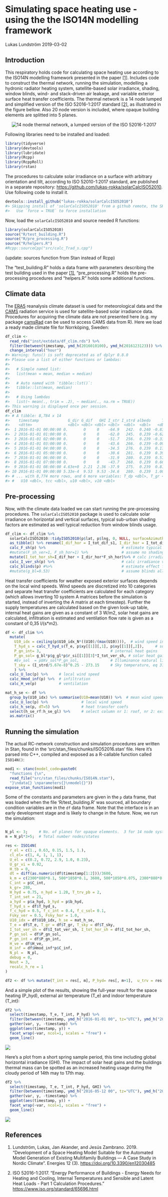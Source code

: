 Simulating space heating use - using the the ISO14N modelling framework
================
Lukas Lundström
2019-03-02

## Introduction

This respiratory holds code for calculating space heating use according
to the ISO14N modelling framework presented in the paper
[\[1\]](https://doi.org/10.3390/en12030485 "Lundström, Lukas, Jan Akander, and Jesús Zambrano. 2019. Development of a Space Heating Model Suitable for the Automated Model Generation of Existing Multifamily Buildings -- A Case Study in Nordic Climate. Energies 12 (3).").
Includes code to construct the thermal network, running the simulation,
modelling a hydronic radiator heating system, satellite-based solar
irradiance, shading, window blinds, wind- and stack-driven air leakage,
and variable exterior surface heat transfer coefficients. The thermal
network is a 14 node lumped and simplified version of the ISO
52016-1:2017 standard
[\[2\]](https://www.iso.org/standard/65696.html "Energy Performance of Buildings -- Energy Needs for Heating and Cooling, Internal Temperatures and Sensible and Latent Heat Loads - Part 1 Calculation Procedures (ISO 52016-1:2017)."),
as illustrated in the figure bellow. Also 20 node version is included,
where opaque building elements are splitted into 5 planes.

<center>

![14 node thermal network, a lumped version of the ISO
52016-1:2017](inst/img/ISO14N.jpg)

</center>

Following libraries need to be installed and loaded:

``` r
library(tidyverse)
library(devtools)
library(lubridate)
library(Rcpp)
library(RcppRoll)
library(rstan)
```

The procedures to calculate solar irradiance on a surface with arbitrary
orientation and tilt, according to ISO 52010-1:2017 standard, are
published in a separate repository:
<https://github.com/lukas-rokka/solarCalcISO52010>. Use following code
to install it.

``` r
devtools::install_github("lukas-rokka/solarCalcISO52010")
#> Skipping install of 'solarCalcISO52010' from a github remote, the SHA1 (26d5a8bb) has not changed since last install.
#>   Use `force = TRUE` to force installation
```

Now, load the `solarCalcISO52010` and source needed R functions:

``` r
library(solarCalcISO52010)
source("R/test_building.R")
source("R/pre_processing.R")
source("R/helpers.R")
#Rcpp::sourceCpp("src/calc_Trad_s.cpp")
```

(update: sources function from Stan instead of Rcpp)

The “test\_building.R” holds a data frame with parameters describing the
test building used in the paper
[\[1\]](https://doi.org/10.3390/en12030485 "Lundström, Lukas, Jan Akander, and Jesús Zambrano. 2019. Development of a Space Heating Model Suitable for the Automated Model Generation of Existing Multifamily Buildings -- A Case Study in Nordic Climate. Energies 12 (3)."),
“pre\_processing.R” holds the pre-processing procedures and “helpers.R”
holds some additional functions.

## Climate data

The
[ERA5](https://cds.climate.copernicus.eu/cdsapp#!/dataset/reanalysis-era5-single-levels)
reanalysis climate dataset is used for meteorological data and the
[CAMS](http://www.soda-pro.com/web-services/radiation/cams-radiation-service)
radiation service is used for satellite-based solar irradiance data.
Procedures for acquiring the climate data are not presented here
(e.g. my package [camsRad](https://github.com/ropensci/camsRad) can be
used to access CAMS data from R). Here we load a ready made climate file
for Norrköping, Sweden:

``` r
df_clim <-
  read_rds("inst/extdata/df_clim.rds") %>%
  filter(between(timestamp, ymd_h(2016010100), ymd_h(2016123123))) %>%
  change_interval("hour")
#> Warning: funs() is soft deprecated as of dplyr 0.8.0
#> Please use a list of either functions or lambdas: 
#> 
#>   # Simple named list: 
#>   list(mean = mean, median = median)
#> 
#>   # Auto named with `tibble::lst()`: 
#>   tibble::lst(mean, median)
#> 
#>   # Using lambdas
#>   list(~ mean(., trim = .2), ~ median(., na.rm = TRUE))
#> This warning is displayed once per session.
df_clim 
#> # A tibble: 8,784 x 14
#>    timestamp             G_dir G_dif   GHI I_str I_strd albedo     T_e
#>    <dttm>                <dbl> <dbl> <dbl> <dbl>  <dbl>  <dbl>   <dbl>
#>  1 2016-01-01 00:00:00 0.       0     0    -64.9   242.  0.240 -0.835 
#>  2 2016-01-01 01:00:00 0.       0     0    -62.0   245.  0.239 -0.626 
#>  3 2016-01-01 02:00:00 0.       0     0    -51.7   256.  0.239 -0.335 
#>  4 2016-01-01 03:00:00 0.       0     0    -43.6   266.  0.239 -0.0937
#>  5 2016-01-01 04:00:00 0.       0     0    -34.5   276.  0.239  0.170 
#>  6 2016-01-01 05:00:00 0.       0     0    -30.6   281.  0.239  0.396 
#>  7 2016-01-01 06:00:00 0.       0     0    -31.9   280.  0.239  0.572 
#>  8 2016-01-01 07:00:00 0.       0     0    -43.7   268.  0.239  0.669 
#>  9 2016-01-01 08:00:00 4.63e+0  2.21  2.36 -37.9   275.  0.239  0.816 
#> 10 2016-01-01 09:00:00 5.33e-4  9.53  9.53 -34.6   280.  0.239  1.000 
#> # ... with 8,774 more rows, and 6 more variables: T_dp <dbl>, T_gr <dbl>,
#> #   U10 <dbl>, tcc <dbl>, u10 <dbl>, v10 <dbl>
```

## Pre-processing

Now, with the climate data loaded we can start running the
pre-processing procedures. The `solarCalcISO52010` package is used to
calculate solar irradiance on horizontal and vertical surfaces, typical
sub-urban shading factors are estimated as well typical reduction from
window blinds usage.

``` r
df_clim <- df_clim %>%
  solarCalcISO52010::tidyISO52010(p$lat, p$lng, 0, NULL, surfaceAzimuths = 0, surfaceTilts= 0) %>%
  as_tibble() %>% rename(I_dif_hor = I_tot_dif_s1, I_dir_hor = I_tot_dir_s1) %>%
  calc_F_sh(p) %>%                                  # estimate typical shading, Section 3.4 in [1]
  #mutate(F_sh_ver=1, F_sh_hor=1) %>%               # assume no shading
  mutate(I_tot_hor_sh=I_dif_hor + I_dir_hor*F_sh_hor)%>% # calc irradiance hor surface including shading effects, eq 30 in [1]
  calc_I_ver_sh(p) %>%                              # calc irradiance vertical surface including shading, eq 28 & 29 in [1]
  calc_blinds(p) #%>%                               # estimate effect from blinds, Section 3.5 in [1] 
  #mutate(g_bl=0.53)                                # assume blinds allways drawn
```

Heat transfer coefficients for weather exposed exterior surfaces depends
on the local wind speeds. Wind speeds are discretized into 10 categories
and separate heat transfer coefficients are calculated for each category
(which allows inverting 10 system A matrices before the simulation is
started, instead of inverting the A matrix at each timestep). Further
the supply temperatures are calculated based on the given look-up table,
internal heat gains are given as a constant of 3 W/m2, solar heat gains
are calculated, infiltration is estimated and ventilation flow rate is
given as a constant of 0,35 l/(s\*m2).

``` r
df <- df_clim %>%
  mutate(
    U10_idx = ceiling(p$U10_idx_N*((U10)/(max(U10)))),  # wind speed indices
    T_hyd_s = calc_T_hyd_s(T_e, p$xy[[1]][,1], p$xy[[1]][,2]),     # supply temp radiators, intepolation from look-up table 
    P_gn_int= 3,                               # internal heat gains
    P_gn_sol= g_bl*p$g_gl*p$r_si[[1]][3]*I_tot_ver_sh, # solar heat gains, eq 27 in [1]
    #Ev_sol  = p$Kv_sol*P_gn_sol,              # Illuminance natural light
    T_sky = (I_strd/5.67e-8)^0.25 - 273.15     # Sky temperature, eq 37 in [1]
    ) %>%
  calc_U_loc(p) %>%     # local wind speed
  calc_Hmod_inf(p) %>%  # infiltration 
  calc_H_ve(p)          # ventilation 

mat_h_se <- df %>%
  group_by(U10_idx) %>% summarise(U10=mean(U10)) %>%  # mean wind speed at each U10_idx
  calc_U_loc(p) %>%               # local wind speed
  calc_h_se(p, dT=5) %>%          # heat transfer coefs
  select(h_se_rf:h_se_gl) %>%     # select column nr 1: roof, nr 2: external walls, nr 3: glazing 
  as.matrix()
```

## Running the simulation

The actual RC-network construction and simulation procedures are written
in Stan, found in the ‘src/stan\_files/chunks/ISO52016.stan’ file. Here
it’s parsed into C++, compiled and exposed as a R-callable function
called `ISO14N()`:

``` r
mod1 <- stanc(model_code=paste0(
  "functions {\n",
  read_file("src/stan_files/chunks/ISO14N.stan"), 
  "}\ndata{} \nparameters{}\nmodel{}"))
expose_stan_functions(mod1)
```

Some of the constants and parameters are given in the `p` data frame,
that was loaded when the file ‘R/test\_building.R’ was sourced, all
boundary condition variables are in the `df` data frame. Note that the
interface is in an early development stage and is likely to change in
the future. Now, we run the simulation:

``` r

N_pl <- 3;     # No. of planes for opaque elements.  3 for 14 node system, 5 for 20 node system
m = N_pl*3+5;  # Total number nodes/states

res <- ISO14N(
  r_el = c(1., 0.63, 0.15, 1.5, 1.),
  cl_el= c(1, 4, 1, 1, 1),
  U_el = c(0.2, 0.72, 2.9, 1.0, 0.23),
  U_gr_vi = 0.92,          
  H_tb = 0,         
  dt = diff(as.numeric(df$timestamp[1:2]))/3600, 
  k_m = c(2300*880*0.1, 500*1050*0.1, 3600, 500*1050*0.075, 2300*880*0.1)/3600,
  C_int = p$C_int,
  k_gr= 280,
  H_hyd = 0.75, n_hyd = 1.28, T_trv_pb = 2, 
  T_int_set = 21, 
  a_hyd = p$a_hyd, b_hyd = p$b_hyd, 
  T_hyd_s = df$T_hyd_s,
  f_c_hyd = 0.5, f_c_int = 0.4, f_c_sol= 0.1,
  Fsky_ver = 0.5, Fsky_hor = 1.0,
  U10_idx = df$U10_idx, h_se = mat_h_se,
  T_e = df$T_e, T_gr = df$T_gr, T_sky = df$T_sky,
  I_tot_ver_sh = df$I_tot_ver_sh, I_tot_hor_sh = df$I_tot_hor_sh, 
  P_gn_sol = df$P_gn_sol, 
  P_gn_int = df$P_gn_int, 
  H_ve = df$H_ve,
  H_inf = df$Hmod_inf*p$C_inf,
  N_pl =  N_pl,           
  debug = 0,              
  Nout = 3, 
  recalc_h_re = 1    
)

df2 <- df %>% mutate(T_int = res[, m], P_hyd= res[, m+1],  u_trv = res[, m+2],  T_mrt = res[, m+3], T_op = res[, m+4]) 
```

And a simple plot of the results, showing the full-year result for the
space heating (P\_hyd), external air temperature (T\_e) and indoor
temperature (T\_int):

``` r
df2 %>% 
  select(timestamp, T_e, T_int, P_hyd) %>% 
  filter(between(timestamp, ymd_h("2016-01-01 00", tz="UTC"), ymd_h("2016-12-31 23", tz="UTC"))) %>%
  gather(var, y, -timestamp) %>% 
  ggplot(aes(timestamp, y)) +
  facet_wrap(~var, ncol=1, scales = "free") + 
  geom_line()
```

<img src="inst/img/README-unnamed-chunk-11-1.png" style="display: block; margin: auto;" />

Here’s a plot from a short spring sample period, this time including
global horizontal irradiance (GHI). The impact of solar heat gains and
the buildings thermal mass can be spotted as an increased heating usage
during the cloudy period of 14th may to 17th may.

``` r
df2 %>% 
  select(timestamp, T_e, T_int, P_hyd, GHI) %>% 
  filter(between(timestamp, ymd_h("2016-05-12 00", tz="UTC"), ymd_h("2016-05-20 00", tz="UTC"))) %>%
  gather(var, y, -timestamp) %>% 
  ggplot(aes(timestamp, y)) +
  facet_wrap(~var, ncol=1, scales = "free") + 
  geom_line()
```

<img src="inst/img/README-unnamed-chunk-12-1.png" style="display: block; margin: auto;" />

## References

1.  Lundström, Lukas, Jan Akander, and Jesús Zambrano. 2019.
    “Development of a Space Heating Model Suitable for the Automated
    Model Generation of Existing Multifamily Buildings — A Case Study in
    Nordic Climate”. Energies 12 (3).
    <https://doi.org/10.3390/en12030485>

2.  ISO 52016-1:2017. “Energy Performance of Buildings - Energy Needs
    for Heating and Cooling, Internal Temperatures and Sensible and
    Latent Heat Loads - Part 1 Calculation Procedures.”
    <https://www.iso.org/standard/65696.html>
